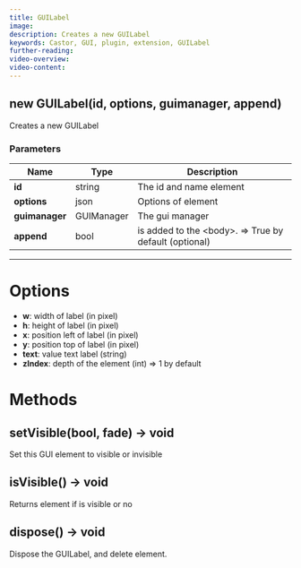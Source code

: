 ```yaml
---
title: GUILabel
image:  
description: Creates a new GUILabel
keywords: Castor, GUI, plugin, extension, GUILabel
further-reading:
video-overview: 
video-content:
---
```


## new GUILabel(id, options, guimanager, append)
Creates a new GUILabel

### Parameters
Name | Type | Description
---|---|---
**id** | string | The id and name element
**options** | json | Options of element
**guimanager** | GUIManager | The gui manager
**append** | bool | is added to the &lt;body&gt;. =&gt; True by default (optional)
---

# Options

* **w**: width of label (in pixel)
* **h**: height of label (in pixel)
* **x**: position left of label (in pixel)
* **y**: position top of label (in pixel)
* **text**: value text label (string)
* **zIndex**: depth of the element (int) =&gt; 1 by default

# Methods

## setVisible(bool, fade) → void
Set this GUI element to visible or invisible

## isVisible() → void
Returns element if is visible or no

## dispose() → void
Dispose the GUILabel, and delete element.
